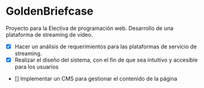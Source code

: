 # GoldenBriefcase
Proyecto para la Electiva de programación web.
Desarrollo de una plataforma de streaming de video.
- [x] Hacer un análisis de requerimientos para las plataformas de servicio de streaming.
- [x] Realizar el diseño del sistema, con el fin de que sea intuitivo y accesible para los usuarios
- [] Implementar un CMS para gestionar el contenido de la página

